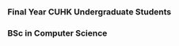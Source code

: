 ### Final Year CUHK Undergraduate Students
### BSc in Computer Science


<!--
**LaF3116/LaF3116** is a ✨ _special_ ✨ repository because its `README.md` (this file) appears on your GitHub profile.

## A CUHK Student 2nd Year
CS, ofc
Have decent skills in JS, C, Java, and Python

